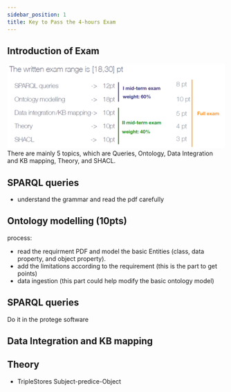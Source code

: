 ```yaml
---
sidebar_position: 1
title: Key to Pass the 4-hours Exam
---
```


## Introduction of Exam 
![exam](image.png)
There are mainly 5 topics, which are Queries, Ontology, Data Integration and KB mapping, Theory, and SHACL. 

## SPARQL queries
- understand the grammar and read the pdf carefully
## Ontology modelling (10pts)
process:
- read the requirment PDF and model the basic Entities (class, data property, and object property).
- add the limitations according to the requirement (this is the part to get points)
- data ingestion (this part could help modify the basic ontology model)
## SPARQL queries
Do it in the protege software 
## Data Integration and KB mapping

## Theory
- TripleStores
Subject-predice-Object 